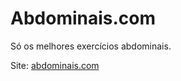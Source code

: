 Abdominais.com
===============

Só os melhores exercícios abdominais.

Site: [abdominais.com](http://abdominais.com)
